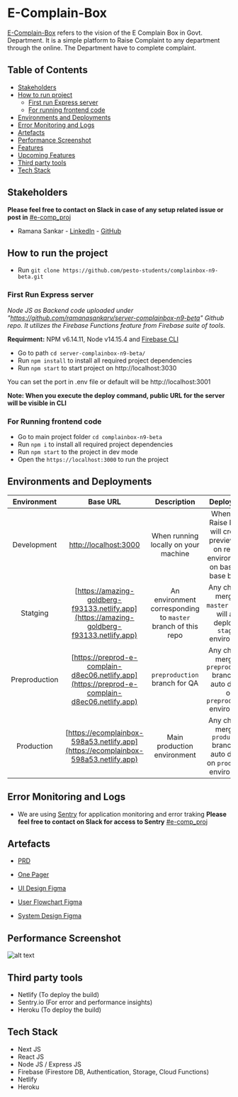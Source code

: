 # E-Complain-Box

[E-Complain-Box](https://ecomplainbox-598a53.netlify.app/) refers to the vision of the E Complain Box in Govt. Department. It is a simple platform to Raise Complaint to any department through the online. The Department have to complete complaint.  

## Table of Contents
- [Stakeholders](#stakeholders)
- [How to run project](#how-to-run-the-project)
  * [First run Express server](#first-run-express-server)
  * [For running frontend code](#for-running-frontend-code)
- [Environments and Deployments](#environments-and-deployments)
- [Error Monitoring and Logs](#error-monitoring-and-logs)
- [Artefacts](#artefacts)
- [Performance Screenshot](#performance-screenshot)
- [Features](#features)
- [Upcoming Features](#upcoming-features)
- [Third party tools](#third-party-tools)
- [Tech Stack](#tech-stack)

## Stakeholders 

**Please feel free to contact on Slack in case of any setup related issue or post in** [#e-comp_proj](https://join.slack.com/share/zt-sa486201-IYsy2Ms6fvqvauMmtmmbnQ)

- Ramana Sankar - [LinkedIn](https://www.linkedin.com/in/ramanasankar/) - [GitHub](https://github.com/ramanasankarv)


## How to run the project

- Run `git clone https://github.com/pesto-students/complainbox-n9-beta.git`


### First Run Express server

*Node JS as Backend code uploaded under "https://github.com/ramanasankarv/server-complainbox-n9-beta" Github repo. It utilizes the Firebase Functions feature from Firebase suite of tools.*

**Requirment:** NPM v6.14.11, Node v14.15.4 and [Firebase CLI](https://firebase.google.com/docs/cli#install_the_firebase_cli)

- Go to path `cd server-complainbox-n9-beta/`
- Run `npm install` to install all required project dependencies
- Run `npm start` to start project on http://localhost:3030

You can set the port in .env file or default will be http://localhost:3001

**Note: When you execute the deploy command, public URL for the server will be visible in CLI**


### For Running frontend code

- Go to main project folder `cd complainbox-n9-beta`
- Run `npm i` to install all required project dependencies
- Run `npm start` to the project in dev mode
- Open the `https://localhost:3000` to run the project 



## Environments and Deployments

| Environment | Base URL | Description  | Deployment |
| :-------:   | :------: | :----------: | :--------: |
| Development | [http://localhost:3000](http://localhost:3000) | When running locally on your machine  | When PR is Raise Netlify will create a preview URL on related environement on based on base branch  |
| Statging | [https://amazing-goldberg-f93133.netlify.app](https://amazing-goldberg-f93133.netlify.app) | An environment corresponding to `master` branch of this repo  |  Any changes merge to `master` branch will auto deploy on `staging` environment |
| Preproduction | [https://preprod-e-complain-d8ec06.netlify.app](https://preprod-e-complain-d8ec06.netlify.app) | `preproduction` branch for QA  | Any changes merge to `preproduction` branch will auto deploy on `preproduction` environment |
| Production | [https://ecomplainbox-598a53.netlify.app](https://ecomplainbox-598a53.netlify.app) | Main production environment  | Any changes merge to `production` branch will auto deploy on `production` environment |

## Error Monitoring and Logs

- We are using [Sentry](https://sentry.io/organizations/sector-17/issues/?environment=production&project=5814430
) for application monitoring and error traking **Please feel free to contact on Slack for access to Sentry** [#e-comp_proj](https://join.slack.com/share/zt-sa486201-IYsy2Ms6fvqvauMmtmmbnQ)

## Artefacts

- [PRD](https://drive.google.com/file/d/1ckHVe4Kk2GM-xAC1W_pyM_t5bmrI6s_p/view)

- [One Pager](https://drive.google.com/file/d/1KfyLHK_ECKgkQULg7VghJDqAvYIZodW2/view)

- [UI Design Figma](https://www.figma.com/file/Fzt1upFpkfYxKEiBLtVAof/E-ComplainBox?node-id=0%3A1)

- [User Flowchart Figma](https://www.figma.com/proto/qaFqDsQnEg2wQ3NA4qWavN/FlowChart?node-id=13%3A2&scaling=scale-down-width&page-id=0%3A1)

- [System Design Figma](https://www.figma.com/proto/knwI6lMdUkmkazuGlO45Rb/HLDS---Sector-17?node-id=2%3A1&scaling=contain&page-id=0%3A1)


## Performance Screenshot

![alt text](https://storage.googleapis.com/sector17-chandigarh.appspot.com/readme/performance.jpg)



## Third party tools

- Netlify (To deploy the build)
- Sentry.io (For error and performance insights)
- Heroku (To deploy the build)


## Tech Stack

- Next JS
- React JS
- Node JS / Express JS
- Firebase (Firestore DB, Authentication, Storage, Cloud Functions)
- Netlify
- Heroku


